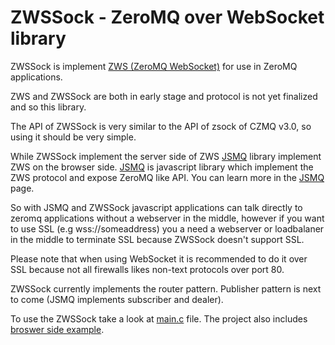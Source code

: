 ZWSSock - ZeroMQ over WebSocket library
=======

ZWSSock is implement [ZWS (ZeroMQ WebSocket)](http://rfc.zeromq.org/spec:39) for use in ZeroMQ applications.

ZWS and ZWSSock are both in early stage and protocol is not yet finalized and so this library.

The API of ZWSSock is very similar to the API of zsock of CZMQ v3.0, so using it should be very simple.

While ZWSSock implement the server side of ZWS [JSMQ](https://github.com/zeromq/JSMQ) library implement ZWS on the browser side. 
[JSMQ](https://github.com/zeromq/JSMQ) is javascript library which implement the ZWS protocol and expose ZeroMQ like API. You can learn more in the [JSMQ](https://github.com/zeromq/JSMQ) page.

So with JSMQ and ZWSSock javascript applications can talk directly to zeromq applications without a webserver in the middle, however if you want to use SSL (e.g wss://someaddress) you a need a webserver or loadbalaner in the middle to terminate SSL because ZWSSock doesn't support SSL.

Please note that when using WebSocket it is recommended to do it over SSL because not all firewalls likes non-text protocols over port 80.

ZWSSock currently implements the router pattern. Publisher pattern is next to come (JSMQ implements subscriber and dealer).

To use the ZWSSock take a look at [main.c](https://github.com/somdoron/zwssock/blob/master/src/CZMQ-ZWSSock/main.c) file. 
The project also includes [broswer side example](https://github.com/somdoron/zwssock/blob/master/src/CZMQ-ZWSSock/Example.html).
